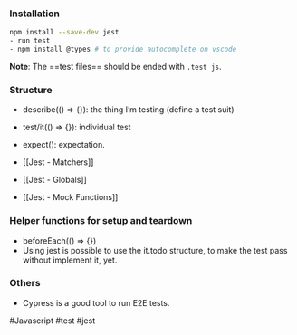 ### Installation

```bash
npm install --save-dev jest
- run test
- npm install @types # to provide autocomplete on vscode
```
**Note**: The ==test files== should be ended with `.test js`.
### Structure

- describe(() => {}): the thing I’m testing (define a test suit)  
- test/it(() => {}): individual test    
- expect(): expectation.  

- [[Jest - Matchers]]
- [[Jest - Globals]]
- [[Jest - Mock Functions]]
### Helper functions for setup and teardown

- beforeEach(() => {})
- Using jest is possible to use the it.todo structure, to make the test pass without implement it, yet.  

### Others
- Cypress is a good tool to run E2E tests.

#Javascript #test #jest
